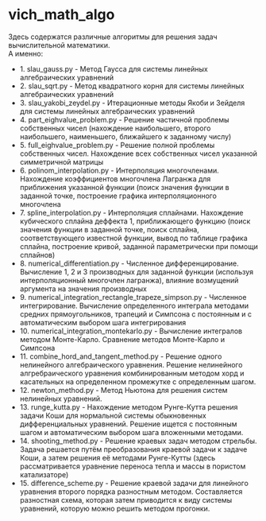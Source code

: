 # vich_math_algo
Здесь содержатся различные алгоритмы для решения задач вычислительной математики.<br/>
А именно:<br/>
<ul>
<li>1. slau_gauss.py - Метод Гаусса для системы линейных алгебраических уравнений</li>
<li>2. slau_sqrt.py - Метод квадратного корня для системы линейных алгебраических уравнений</li>
<li>3. slau_yakobi_zeydel.py - Итерационные методы Якоби и Зейделя для системы линейных алгебраических уравнений</li>
<li>4. part_eighvalue_problem.py - Решение частичной проблемы собственных чисел (нахождение наибольшего, второго наибольшего, наименьшего, ближайшего к заданному числу)</li>
<li>5. full_eighvalue_problem.py - Решение полной проблемы собственных чисел. Нахождение всех собственных чисел указанной симметричной матрицы</li>
<li>6. polinom_interpolation.py - Интерполяция многочленами. Нахождение коэффициентов многочлена Лагранжа для приближения указанной функции (поиск значения функции в заданной точке, построение графика интерполяционного многочлена </li>
<li>7. spline_interpolation.py - Интерполяция сплайнами. Нахождение кубического сплайна деффекта 1, приближающего функцию (поиск значения функции в заданной точке, поиск сплайна, соответствующего известной функции, вывод по таблице графика сплайна, построение кривой, заданной параметрически при помощи сплайнов)</li>
<li>8. numerical_differentiation.py - Численное дифференцирование. Вычисление 1, 2 и 3 производных для заданной функции (используя интерполяционный многочлен лагранжа), влияние возмущений аргумента на значения производных </li>
<li>9. numerical_integration_rectangle_trapeze_simpson.py - Численное интегрирование. Вычисление определенного интеграла методами средних прямоугольников, трапеций и Симпсона с постоянным и с автоматическим выбором шага интегрирования</li>
<li>10. numerical_integration_montekarlo.py  - Вычисление интегралов методом Монте-Карло. Сравнение методов Монте-Карло и Симпсона</li>
<li>11. combine_hord_and_tangent_method.py - Решение одного нелинейного алгебраического уравнения. Решение нелинейного алгребраического уравнения комбинированным методом хорд и касательных на определенном промежутке с определенным шагом.</li>
<li>12. newton_method.py  - Метод Ньютона для решения систем нелинейных уравнений.  </li>
<li>13. runge_kutta.py - Нахождение методом Рунге-Кутта решения задачи Коши для нормальной системы обыкновенных дифференциальных уравнений. Решение ищется с постоянным шагом и автоматическим выбором шага вложенными методами.</li>
<li>14. shooting_method.py - Решение краевых задач методом стрельбы. Задача решается путём преобразования краевой задачи к задаче Коши, а затем решения её методами Рунге-Кутты (здесь рассматривается уравнение переноса тепла и массы в пористом катализаторе)</li>
<li>15. difference_scheme.py - Решение краевой задачи для линейного уравнения второго порядка разностным методом. Составляется разностная схема, которая затем приводится к виду системы уравнений, которую можно решить методом прогонки.</li>
</ul>
